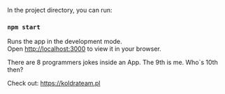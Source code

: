 In the project directory, you can run:

### `npm start`

Runs the app in the development mode.\
Open [http://localhost:3000](http://localhost:3000) to view it in your browser.

There are 8 programmers jokes inside an App.
The 9th is me.
Who`s 10th then?


Check out: https://koldrateam.pl